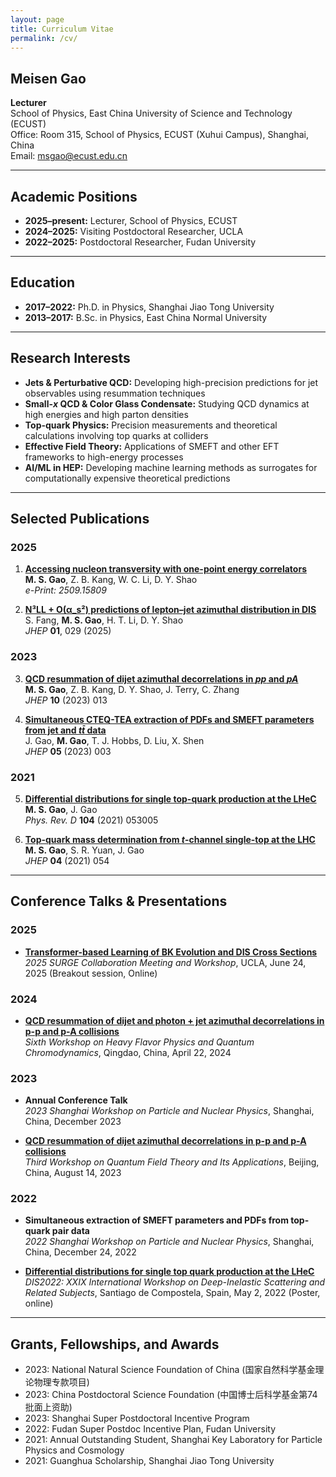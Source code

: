```yaml
---
layout: page
title: Curriculum Vitae
permalink: /cv/
---
```


## Meisen Gao

**Lecturer**  
School of Physics, East China University of Science and Technology (ECUST)  
Office: Room 315, School of Physics, ECUST (Xuhui Campus), Shanghai, China  
Email: msgao@ecust.edu.cn

---

## Academic Positions

- **2025–present:** Lecturer, School of Physics, ECUST
- **2024–2025:** Visiting Postdoctoral Researcher, UCLA
- **2022–2025:** Postdoctoral Researcher, Fudan University

---

## Education

- **2017–2022:** Ph.D. in Physics, Shanghai Jiao Tong University
- **2013–2017:** B.Sc. in Physics, East China Normal University

---

## Research Interests

- **Jets & Perturbative QCD:** Developing high-precision predictions for jet observables using resummation techniques
- **Small-*x* QCD & Color Glass Condensate:** Studying QCD dynamics at high energies and high parton densities
- **Top-quark Physics:** Precision measurements and theoretical calculations involving top quarks at colliders
- **Effective Field Theory:** Applications of SMEFT and other EFT frameworks to high-energy processes
- **AI/ML in HEP:** Developing machine learning methods as surrogates for computationally expensive theoretical predictions

---

## Selected Publications

### 2025

1. **[Accessing nucleon transversity with one-point energy correlators](https://arxiv.org/abs/2509.15809)**  
   **M. S. Gao**, Z. B. Kang, W. C. Li, D. Y. Shao  
   *e-Print: 2509.15809*

2. **[N³LL + O(α_s²) predictions of lepton–jet azimuthal distribution in DIS](https://doi.org/10.1007/JHEP01(2025)029)**  
   S. Fang, **M. S. Gao**, H. T. Li, D. Y. Shao  
   *JHEP* **01**, 029 (2025)

### 2023

3. **[QCD resummation of dijet azimuthal decorrelations in *pp* and *pA*](https://doi.org/10.1007/JHEP10(2023)013)**  
   **M. S. Gao**, Z. B. Kang, D. Y. Shao, J. Terry, C. Zhang  
   *JHEP* **10** (2023) 013

4. **[Simultaneous CTEQ-TEA extraction of PDFs and SMEFT parameters from jet and *tt̄* data](https://doi.org/10.1007/JHEP05(2023)003)**  
   J. Gao, **M. Gao**, T. J. Hobbs, D. Liu, X. Shen  
   *JHEP* **05** (2023) 003

### 2021

5. **[Differential distributions for single top-quark production at the LHeC](https://doi.org/10.1103/PhysRevD.104.053005)**  
   **M. S. Gao**, J. Gao  
   *Phys. Rev. D* **104** (2021) 053005

6. **[Top-quark mass determination from *t*-channel single-top at the LHC](https://doi.org/10.1007/JHEP04(2021)054)**  
   **M. S. Gao**, S. R. Yuan, J. Gao  
   *JHEP* **04** (2021) 054

---

## Conference Talks & Presentations

### 2025

- **[Transformer-based Learning of BK Evolution and DIS Cross Sections](https://indico.global/event/13890/overview)**  
  *2025 SURGE Collaboration Meeting and Workshop*, UCLA, June 24, 2025 (Breakout session, Online)

### 2024

- **[QCD resummation of dijet and photon + jet azimuthal decorrelations in p-p and p-A collisions](https://indico.ihep.ac.cn/event/21455/contributions/154611/)**  
  *Sixth Workshop on Heavy Flavor Physics and Quantum Chromodynamics*, Qingdao, China, April 22, 2024

### 2023

- **Annual Conference Talk**  
  *2023 Shanghai Workshop on Particle and Nuclear Physics*, Shanghai, China, December 2023

- **[QCD resummation of dijet azimuthal decorrelations in p-p and p-A collisions](https://indico.ihep.ac.cn/event/19422/contributions/139075/)**  
  *Third Workshop on Quantum Field Theory and Its Applications*, Beijing, China, August 14, 2023

### 2022

- **Simultaneous extraction of SMEFT parameters and PDFs from top-quark pair data**  
  *2022 Shanghai Workshop on Particle and Nuclear Physics*, Shanghai, China, December 24, 2022

- **[Differential distributions for single top quark production at the LHeC](https://indico.cern.ch/event/1072533/overview)**  
  *DIS2022: XXIX International Workshop on Deep-Inelastic Scattering and Related Subjects*, Santiago de Compostela, Spain, May 2, 2022 (Poster, online)

---

## Grants, Fellowships, and Awards

- 2023: National Natural Science Foundation of China (国家自然科学基金理论物理专款项目)
- 2023: China Postdoctoral Science Foundation (中国博士后科学基金第74批面上资助)
- 2023: Shanghai Super Postdoctoral Incentive Program
- 2022: Fudan Super Postdoc Incentive Plan, Fudan University
- 2021: Annual Outstanding Student, Shanghai Key Laboratory for Particle Physics and Cosmology
- 2021: Guanghua Scholarship, Shanghai Jiao Tong University


